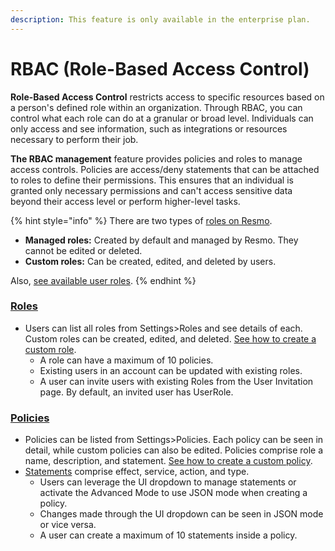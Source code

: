 ```yaml
---
description: This feature is only available in the enterprise plan.
---
```


# RBAC (Role-Based Access Control)

**Role-Based Access Control** restricts access to specific resources based on a person's defined role within an organization. Through RBAC, you can control what each role can do at a granular or broad level. Individuals can only access and see information, such as integrations or resources necessary to perform their job. &#x20;

**The RBAC management** feature provides policies and roles to manage access controls. Policies are access/deny statements that can be attached to roles to define their permissions. This ensures that an individual is granted only necessary permissions and can't access sensitive data beyond their access level or perform higher-level tasks.

{% hint style="info" %}
There are two types of [roles on Resmo](https://docs.resmo.com/product/users-and-permissions/rbac-role-based-access/custom-roles-and-policies#roles).

* **Managed roles:** Created by default and managed by Resmo. They cannot be edited or deleted.
* **Custom roles:** Can be created, edited, and deleted by users.

Also, [see available user roles](../user-roles.md).
{% endhint %}

### [Roles](https://docs.resmo.com/product/users-and-permissions/rbac-role-based-access/custom-roles-and-policies#roles)

* Users can list all roles from Settings>Roles and see details of each. Custom roles can be created, edited, and deleted. [See how to create a custom role](https://docs.resmo.com/product/users-and-permissions/rbac-role-based-access/custom-roles-and-policies#how-to-create-a-custom-role).
  * A role can have a maximum of 10 policies.
  * Existing users in an account can be updated with existing roles.&#x20;
  * A user can invite users with existing Roles from the User Invitation page. By default, an invited user has UserRole.

### [Policies](https://docs.resmo.com/product/users-and-permissions/rbac-role-based-access/custom-roles-and-policies#policies)

* Policies can be listed from Settings>Policies. Each policy can be seen in detail, while custom policies can also be edited. Policies comprise role a name, description, and statement. [See how to create a custom policy](https://docs.resmo.com/product/users-and-permissions/rbac-role-based-access/custom-roles-and-policies#how-to-create-a-custom-policy).
* [Statements](https://docs.resmo.com/product/users-and-permissions/rbac-role-based-access/custom-roles-and-policies#statements) comprise effect, service, action, and type.
  * Users can leverage the UI dropdown to manage statements or activate the Advanced Mode to use JSON mode when creating a policy.
  * Changes made through the UI dropdown can be seen in JSON mode or vice versa.
  * A user can create a maximum of 10 statements inside a policy.
